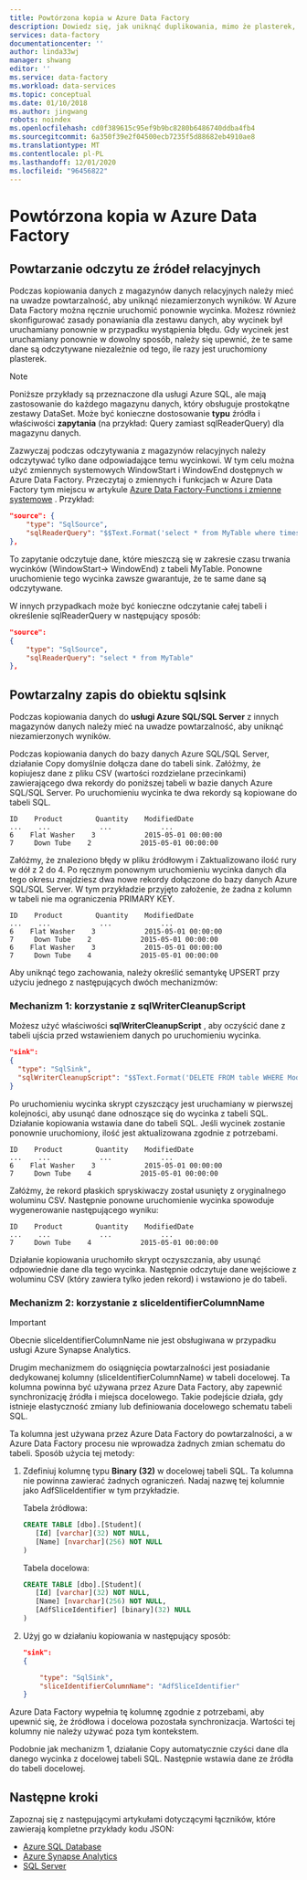 ```yaml
---
title: Powtórzona kopia w Azure Data Factory
description: Dowiedz się, jak uniknąć duplikowania, mimo że plasterek, który kopiuje dane, jest uruchamiany więcej niż raz.
services: data-factory
documentationcenter: ''
author: linda33wj
manager: shwang
editor: ''
ms.service: data-factory
ms.workload: data-services
ms.topic: conceptual
ms.date: 01/10/2018
ms.author: jingwang
robots: noindex
ms.openlocfilehash: cd0f389615c95ef9b9bc8280b6486740ddba4fb4
ms.sourcegitcommit: 6a350f39e2f04500ecb7235f5d88682eb4910ae8
ms.translationtype: MT
ms.contentlocale: pl-PL
ms.lasthandoff: 12/01/2020
ms.locfileid: "96456822"
---
```

# <a name="repeatable-copy-in-azure-data-factory"></a>Powtórzona kopia w Azure Data Factory

## <a name="repeatable-read-from-relational-sources"></a>Powtarzanie odczytu ze źródeł relacyjnych
Podczas kopiowania danych z magazynów danych relacyjnych należy mieć na uwadze powtarzalność, aby uniknąć niezamierzonych wyników. W Azure Data Factory można ręcznie uruchomić ponownie wycinka. Możesz również skonfigurować zasady ponawiania dla zestawu danych, aby wycinek był uruchamiany ponownie w przypadku wystąpienia błędu. Gdy wycinek jest uruchamiany ponownie w dowolny sposób, należy się upewnić, że te same dane są odczytywane niezależnie od tego, ile razy jest uruchomiony plasterek.  
 
> [!NOTE]
> Poniższe przykłady są przeznaczone dla usługi Azure SQL, ale mają zastosowanie do każdego magazynu danych, który obsługuje prostokątne zestawy DataSet. Może być konieczne dostosowanie **typu** źródła i właściwości **zapytania** (na przykład: Query zamiast sqlReaderQuery) dla magazynu danych.   

Zazwyczaj podczas odczytywania z magazynów relacyjnych należy odczytywać tylko dane odpowiadające temu wycinkowi. W tym celu można użyć zmiennych systemowych WindowStart i WindowEnd dostępnych w Azure Data Factory. Przeczytaj o zmiennych i funkcjach w Azure Data Factory tym miejscu w artykule [Azure Data Factory-Functions i zmienne systemowe](data-factory-functions-variables.md) . Przykład: 

```json
"source": {
    "type": "SqlSource",
    "sqlReaderQuery": "$$Text.Format('select * from MyTable where timestampcolumn >= \\'{0:yyyy-MM-dd HH:mm\\' AND timestampcolumn < \\'{1:yyyy-MM-dd HH:mm\\'', WindowStart, WindowEnd)"
},
```
To zapytanie odczytuje dane, które mieszczą się w zakresie czasu trwania wycinków (WindowStart-> WindowEnd) z tabeli MyTable. Ponowne uruchomienie tego wycinka zawsze gwarantuje, że te same dane są odczytywane. 

W innych przypadkach może być konieczne odczytanie całej tabeli i określenie sqlReaderQuery w następujący sposób:

```json
"source": 
{            
    "type": "SqlSource",
    "sqlReaderQuery": "select * from MyTable"
},
```

## <a name="repeatable-write-to-sqlsink"></a>Powtarzalny zapis do obiektu sqlsink
Podczas kopiowania danych do **usługi Azure SQL/SQL Server** z innych magazynów danych należy mieć na uwadze powtarzalność, aby uniknąć niezamierzonych wyników. 

Podczas kopiowania danych do bazy danych Azure SQL/SQL Server, działanie Copy domyślnie dołącza dane do tabeli sink. Załóżmy, że kopiujesz dane z pliku CSV (wartości rozdzielane przecinkami) zawierającego dwa rekordy do poniższej tabeli w bazie danych Azure SQL/SQL Server. Po uruchomieniu wycinka te dwa rekordy są kopiowane do tabeli SQL. 

```
ID    Product        Quantity    ModifiedDate
...    ...            ...            ...
6    Flat Washer    3            2015-05-01 00:00:00
7     Down Tube    2            2015-05-01 00:00:00
```

Załóżmy, że znaleziono błędy w pliku źródłowym i Zaktualizowano ilość rury w dół z 2 do 4. Po ręcznym ponownym uruchomieniu wycinka danych dla tego okresu znajdziesz dwa nowe rekordy dołączone do bazy danych Azure SQL/SQL Server. W tym przykładzie przyjęto założenie, że żadna z kolumn w tabeli nie ma ograniczenia PRIMARY KEY.

```
ID    Product        Quantity    ModifiedDate
...    ...            ...            ...
6    Flat Washer    3            2015-05-01 00:00:00
7     Down Tube    2            2015-05-01 00:00:00
6    Flat Washer    3            2015-05-01 00:00:00
7     Down Tube    4            2015-05-01 00:00:00
```

Aby uniknąć tego zachowania, należy określić semantykę UPSERT przy użyciu jednego z następujących dwóch mechanizmów:

### <a name="mechanism-1-using-sqlwritercleanupscript"></a>Mechanizm 1: korzystanie z sqlWriterCleanupScript
Możesz użyć właściwości **sqlWriterCleanupScript** , aby oczyścić dane z tabeli ujścia przed wstawieniem danych po uruchomieniu wycinka. 

```json
"sink":  
{ 
  "type": "SqlSink", 
  "sqlWriterCleanupScript": "$$Text.Format('DELETE FROM table WHERE ModifiedDate >= \\'{0:yyyy-MM-dd HH:mm}\\' AND ModifiedDate < \\'{1:yyyy-MM-dd HH:mm}\\'', WindowStart, WindowEnd)"
}
```

Po uruchomieniu wycinka skrypt czyszczący jest uruchamiany w pierwszej kolejności, aby usunąć dane odnoszące się do wycinka z tabeli SQL. Działanie kopiowania wstawia dane do tabeli SQL. Jeśli wycinek zostanie ponownie uruchomiony, ilość jest aktualizowana zgodnie z potrzebami.

```
ID    Product        Quantity    ModifiedDate
...    ...            ...            ...
6    Flat Washer    3            2015-05-01 00:00:00
7     Down Tube    4            2015-05-01 00:00:00
```

Załóżmy, że rekord płaskich spryskiwaczy został usunięty z oryginalnego woluminu CSV. Następnie ponowne uruchomienie wycinka spowoduje wygenerowanie następującego wyniku: 

```
ID    Product        Quantity    ModifiedDate
...    ...            ...            ...
7     Down Tube    4            2015-05-01 00:00:00
```

Działanie kopiowania uruchomiło skrypt oczyszczania, aby usunąć odpowiednie dane dla tego wycinka. Następnie odczytuje dane wejściowe z woluminu CSV (który zawiera tylko jeden rekord) i wstawiono je do tabeli. 

### <a name="mechanism-2-using-sliceidentifiercolumnname"></a>Mechanizm 2: korzystanie z sliceIdentifierColumnName
> [!IMPORTANT]
> Obecnie sliceIdentifierColumnName nie jest obsługiwana w przypadku usługi Azure Synapse Analytics. 

Drugim mechanizmem do osiągnięcia powtarzalności jest posiadanie dedykowanej kolumny (sliceIdentifierColumnName) w tabeli docelowej. Ta kolumna powinna być używana przez Azure Data Factory, aby zapewnić synchronizację źródła i miejsca docelowego. Takie podejście działa, gdy istnieje elastyczność zmiany lub definiowania docelowego schematu tabeli SQL. 

Ta kolumna jest używana przez Azure Data Factory do powtarzalności, a w Azure Data Factory procesu nie wprowadza żadnych zmian schematu do tabeli. Sposób użycia tej metody:

1. Zdefiniuj kolumnę typu **Binary (32)** w docelowej tabeli SQL. Ta kolumna nie powinna zawierać żadnych ograniczeń. Nadaj nazwę tej kolumnie jako AdfSliceIdentifier w tym przykładzie.


    Tabela źródłowa:

    ```sql
    CREATE TABLE [dbo].[Student](
       [Id] [varchar](32) NOT NULL,
       [Name] [nvarchar](256) NOT NULL
    )
    ```

    Tabela docelowa: 

    ```sql
    CREATE TABLE [dbo].[Student](
       [Id] [varchar](32) NOT NULL,
       [Name] [nvarchar](256) NOT NULL,
       [AdfSliceIdentifier] [binary](32) NULL
    )
    ```

1. Użyj go w działaniu kopiowania w następujący sposób:
   
    ```json
    "sink":  
    { 
   
        "type": "SqlSink", 
        "sliceIdentifierColumnName": "AdfSliceIdentifier"
    }
    ```

Azure Data Factory wypełnia tę kolumnę zgodnie z potrzebami, aby upewnić się, że źródłowa i docelowa pozostała synchronizacja. Wartości tej kolumny nie należy używać poza tym kontekstem. 

Podobnie jak mechanizm 1, działanie Copy automatycznie czyści dane dla danego wycinka z docelowej tabeli SQL. Następnie wstawia dane ze źródła do tabeli docelowej. 

## <a name="next-steps"></a>Następne kroki
Zapoznaj się z następującymi artykułami dotyczącymi łączników, które zawierają kompletne przykłady kodu JSON: 

- [Azure SQL Database](data-factory-azure-sql-connector.md)
- [Azure Synapse Analytics](data-factory-azure-sql-data-warehouse-connector.md)
- [SQL Server](data-factory-sqlserver-connector.md)
